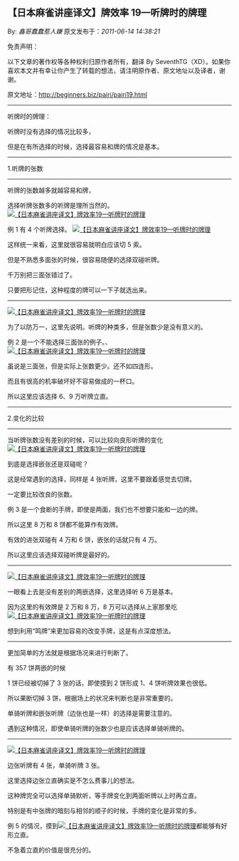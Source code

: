 ## 【日本麻雀讲座译文】牌效率 19—听牌时的牌理

By: _鑫哥蠢蠢惹人嫌_ 原文发布于：_2011-06-14 14:38:21_

免责声明：

以下文章的著作权等各种权利归原作者所有，翻译 By
SeventhTG（XD）。如果你喜欢本文并有幸让你产生了转载的想法，请注明原作者、原文地址以及译者，谢谢。

原文地址：http://beginners.biz/pairi/pairi19.html

---

听牌时的牌理：

听牌时没有选择的情况比较多，

但是在有所选择的时候，选择最容易和牌的情况是基本。

---

1.听牌的张数

---

听牌的张数越多就越容易和牌，

选择听牌张数多的听牌是理所当然的。
[![【日本麻雀讲座译文】牌效率19—听牌时的牌理](http://s1.sinaimg.cn/middle/7f78b76fxa5a698f74970&690)](http://photo.blog.sina.com.cn/showpic.html#blogid=7f78b76f0100skhl&url=http://s1.sinaimg.cn/orignal/7f78b76fxa5a698f74970)

例 1 有 4 个听牌选择。
[![【日本麻雀讲座译文】牌效率19—听牌时的牌理](http://s8.sinaimg.cn/middle/7f78b76fx76f70f898ec7&690)](http://photo.blog.sina.com.cn/showpic.html#blogid=7f78b76f0100skhl&url=http://s8.sinaimg.cn/orignal/7f78b76fx76f70f898ec7)

这样统一来看，这里就很容易就明白应该切 5 索。

但是不熟悉多面张的时候，很容易随便的选择双碰听牌。

千万别把三面张错过了。

只要把形记住，这种程度的牌可以一下子就选出来。

---

[![【日本麻雀讲座译文】牌效率19—听牌时的牌理](http://s7.sinaimg.cn/middle/7f78b76fxa5a6a70e1166&690)](http://photo.blog.sina.com.cn/showpic.html#blogid=7f78b76f0100skhl&url=http://s7.sinaimg.cn/orignal/7f78b76fxa5a6a70e1166)

为了以防万一，这里先说明。听牌的种类多，但是张数少是没有意义的。

例 2 是一个不能选择三面张的例子。、
[![【日本麻雀讲座译文】牌效率19—听牌时的牌理](http://s4.sinaimg.cn/middle/7f78b76fxa5a6acf843d3&690)](http://photo.blog.sina.com.cn/showpic.html#blogid=7f78b76f0100skhl&url=http://s4.sinaimg.cn/orignal/7f78b76fxa5a6acf843d3)

虽说是三面张，但是实际上张数更少。还不如四连形。

而且有很高的机率破坏好不容易做成的一杯口。

所以这里应该选择 6、9 万听牌立直。

---

2.变化的比较

---

当听牌张数没有差别的时候，可以比较向良形听牌的变化
[![【日本麻雀讲座译文】牌效率19—听牌时的牌理](http://s5.sinaimg.cn/middle/7f78b76fxa5a6c55014d4&690)](http://photo.blog.sina.com.cn/showpic.html#blogid=7f78b76f0100skhl&url=http://s5.sinaimg.cn/orignal/7f78b76fxa5a6c55014d4)

到底是选择嵌张还是双碰呢？

这是经常遇到的选择，同样是 4 张听牌，这里不要跟着感觉去切牌。

一定要比较改良的张数。

例 3 是一个食断的手牌，即使是两面，我们也不想要只能和一边的牌。

所以这里 8 万和 8 饼都不能算作有效牌。

有效的进张双碰有 4 万和 6 饼，嵌张的话就只有 4 万。

所以这里应该选择双碰听牌是最好的。

---

[![【日本麻雀讲座译文】牌效率19—听牌时的牌理](http://s16.sinaimg.cn/middle/7f78b76fxa5a6d7b453cf&690)](http://photo.blog.sina.com.cn/showpic.html#blogid=7f78b76f0100skhl&url=http://s16.sinaimg.cn/orignal/7f78b76fxa5a6d7b453cf)

一眼看上去是没有差别的两嵌选择，这里选择听 6 万是基本。

因为这里的有效牌是 2 万和 8 万，8 万可以选择从上家那里吃
[![【日本麻雀讲座译文】牌效率19—听牌时的牌理](http://s3.sinaimg.cn/middle/7f78b76fxa5a6e1340ce2&690)](http://photo.blog.sina.com.cn/showpic.html#blogid=7f78b76f0100skhl&url=http://s3.sinaimg.cn/orignal/7f78b76fxa5a6e1340ce2)

想到利用“鸣牌”来更加容易的改变手牌，这是有点深度想法。

---

更加简单的方法就是根据场况来进行判断了。

有 357 饼两嵌的时候

1 饼已经被切掉了 3 张的话，即使摸到 2 饼形成 1、4 饼听牌效果也很低。

所以果断切掉 3 饼，根据场上的状况来判断也是非常重要的。

单骑听牌和嵌张听牌（边张也是一样）的选择是需要注意的。

遇到这种情况，即使单骑听牌的张数少也是应该选择单骑听牌的。

---

[![【日本麻雀讲座译文】牌效率19—听牌时的牌理](http://s9.sinaimg.cn/middle/7f78b76fxa5a6f54daff8&690)](http://photo.blog.sina.com.cn/showpic.html#blogid=7f78b76f0100skhl&url=http://s9.sinaimg.cn/orignal/7f78b76fxa5a6f54daff8)

边张听牌有 4 张，单骑听牌 3 张。

这里选择边张立直确实是不怎么费事儿的想法。

这种牌完全可以选择单骑默听，等手牌变化到两面听牌以上时再立直。

特别是有中张牌的暗刻与相邻的顺子的时候，手牌的变化是非常的多。

例 5 的情况，摸到[![【日本麻雀讲座译文】牌效率19—听牌时的牌理](http://s4.sinaimg.cn/middle/7f78b76fxa5a7046e8743&690)](http://photo.blog.sina.com.cn/showpic.html#blogid=7f78b76f0100skhl&url=http://s4.sinaimg.cn/orignal/7f78b76fxa5a7046e8743)都能够有好形立直。

不急着立直的价值是很充分的。
